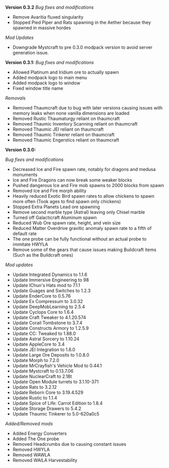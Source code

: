 **Version 0.3.2**
*Bug fixes and modifications*
- Remove Avaritia fluxed singularity
- Stopped Pied Piper and Rats spawning in the Aether because they spawned in massive hordes

*Mod Updates*
- Downgrade Mystcraft to pre 0.3.0 modpack version to avoid server generation issue.

**Version 0.3.1:**
*Bug fixes and modifications*
- Allowed Platinum and Iridium ore to actually spawn
- Added modpack logo to main menu
- Added modpack logo to window
- Fixed window title name

*Removals*
- Removed Thaumcraft due to bug with later versions causing issues with memory leaks when none vanilla dimensions are loaded
- Removed Rustic Thaumaturgy reliant on thaumcraft
- Removed Thaumic Inventory Scanning reliant on thaumcraft
- Removed Thaumic JEI reliant on thaumcraft
- Removed Thaumic Tinkerer reliant on thaumcraft
- Removed Thaumic Engerstics reliant on thaumcraft


**Version 0.3.0:**

*Bug fixes and modifications*
- Decreased Ice and Fire spawn rate, notably for dragons and medusa monuments 
- Ice and Fire Dragons can now break some weaker blocks
- Pushed dangerous Ice and Fire mob spawns to 2000 blocks from spawn
- Removed Ice and Fire morph ability
- Heavily reduced Exotic Bird spawn rates to allow chickens to spawn more often (Took ages to find spawn only chickens)
- Stopped Extra Planets Lead ore spawning
- Remove second marble type (Astral) leaving only Chisel marble
- Turned off Galacticraft Aluminum spawn
- Reduced Wub Ore spawn rate, height, and vein size
- Reduced Matter Overdrive gravitic anomaly spawn rate to a fifth of default rate
- The one probe can be fully functional without an actual probe to immitate HWYLA
- Remove some of the gears that cause issues making Buildcraft items (Such as the Buildcraft ones)

*Mod updates*
- Update Integrated Dynamics to 1.1.6
- Update Immersive Engineering to 98
- Update IChun's Hats mod to 7.1.1
- Update Guages and Switches to 1.2.3
- Update EnderCore to 0.5.76
- Update Ex Compressum to 3.0.32
- Update DeepMobLearning to 2.5.4
- Update Cyclops Core to 1.6.4
- Update Craft Tweaker to 4.1.20.574
- Update Corail Tombstone to 3.7.4
- Update Constructs Armory to 1.2.5.9
- Update CC: Tweaked to 1.88.0
- Update Astral Sorcery to 1.10.24
- Update AppleCore to 3.4
- Update JEI Integration to 1.6.0
- Update Large Ore Deposits to 1.0.8.0
- Update Morph to 7.2.0
- Update MrCrayfish's Vehicle Mod to 0.44.1
- Update Mystcraft to 0.13.7.06
- Update NuclearCraft to 2.18t
- Update Open Module turrets to 3.1.10-371
- Update Rats to 3.2.12
- Update Reborn Core to 3.19.4.529
- Update Rustic to 1.1.4
- Update Spice of Life: Carrot Edition to 1.8.4
- Update Storage Drawers to 5.4.2
- Update Thaumic Tinkerer to 5.0-620a0c5

*Added/Removed mods*
- Added Energy Converters
- Added The One probe
- Removed Headcrumbs due to causing constant issues
- Removed HWYLA
- Removed WAWLA
- Removed WAILA Harvestability